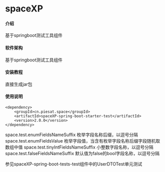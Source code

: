# spaceXP

#### 介绍
基于springboot测试工具组件

#### 软件架构
基于springboot测试工具组件

#### 安装教程
直接生成jar包
#### 使用说明
    <dependency>
        <groupId>cn.piesat.space</groupId>
        <artifactId>spaceXP-spring-boot-starter-test</artifactId>
        <version>2.0.0</version>
    </dependency>
space.test.enumFieldsNameSuffix 枚举字段名称后缀，以逗号分隔
space.test.enumFieldsValue 枚举字段值，当含有枚举字段名称后缀字段随机取数组中值
space.test.tinyIntFieldsNameSuffix 小整数字段名称，以逗号分隔
space.test.falseFieldsNameSuffix 默认值为false的bool字段名称，以逗号分隔

参见spaceXP-spring-boot-tests-test组件中的UserDTOTest单元测试
